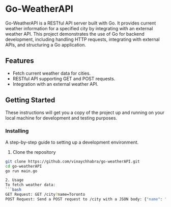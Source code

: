 # Go-WeatherAPI

 Go-WeatherAPI is a RESTful API server built with Go. It provides current weather information for a specified city by integrating with an external weather API. This project demonstrates the use of Go for backend development, including handling HTTP requests, integrating with external APIs, and structuring a Go application.

## Features

- Fetch current weather data for cities.
- RESTful API supporting GET and POST requests.
- Integration with an external weather API.

## Getting Started

These instructions will get you a copy of the project up and running on your local machine for development and testing purposes.

### Installing

A step-by-step guide to setting up a development environment.

1. Clone the repository

```bash
git clone https://github.com/vinaychhabra/go-weatherAPI.git
cd go-weatherAPI
go run main.go

2. Usage
To fetch weather data:
```bash
GET Request: GET /city?name=Toronto
POST Request: Send a POST request to /city with a JSON body: {"name": "Toronto"}

